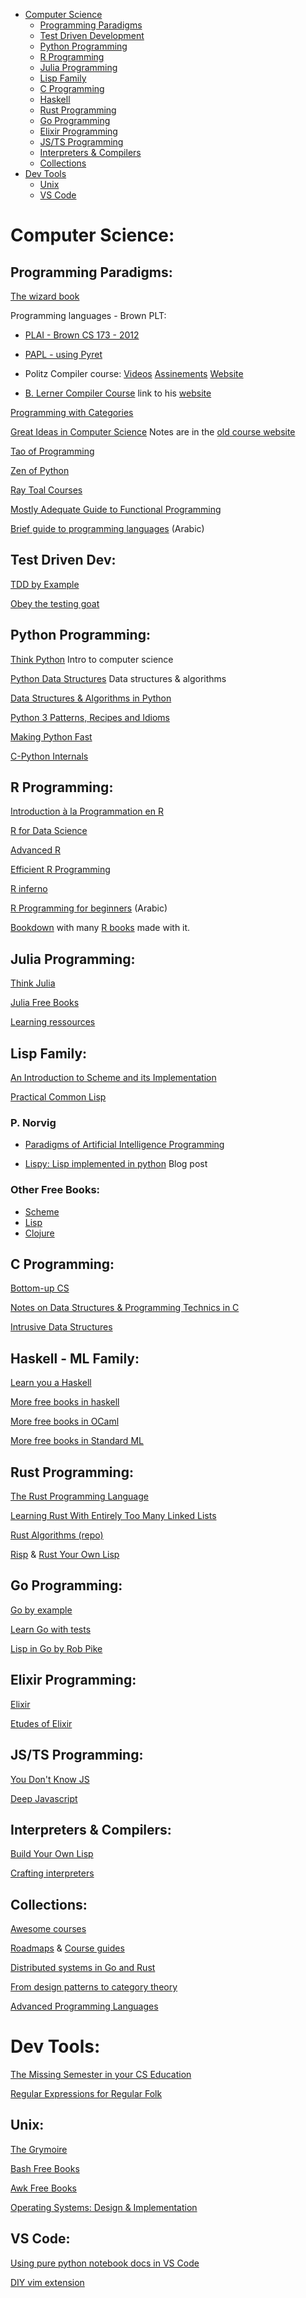 - [Computer Science](#cs)
  - [Programming Paradigms](#cs_progparadigm)
  - [Test Driven Development](#cs_tdd)
  - [Python Programming](#cs_py)
  - [R Programming](#cs_r)
  - [Julia Programming](#cs_julia)
  - [Lisp Family](#cs_lisp)
  - [C Programming](#cs_c)
  - [Haskell](#cs_haskell)
  - [Rust Programming](#cs_rust)
  - [Go Programming](#cs_go)
  - [Elixir Programming](#cs_elixir)
  - [JS/TS Programming](#cs_js)
  - [Interpreters & Compilers](#cs_interp)
  - [Collections](#cs_col)
- [Dev Tools](#tools)
  - [Unix](#tools_unix)
  - [VS Code](#tools_vscode)
  
<a name="cs">
  
# Computer Science:

<a name="cs_progparadigm">

## Programming Paradigms:

[The wizard book](https://mitpress.mit.edu/sites/default/files/sicp/index.html)

Programming languages - Brown PLT:

- [PLAI - Brown CS 173 - 2012](http://cs.brown.edu/courses/cs173/2012/)

- [ PAPL - using Pyret](https://papl.cs.brown.edu/2020/)

- Politz Compiler course:
[Videos](https://podcast.ucsd.edu/watch/SP17/cse131_sp17/1)
[Assinements](https://github.com/ucsd-cse131-sp17)
[Website](https://www.cs.swarthmore.edu/~jpolitz/cs75/s16/index.html)

- [B. Lerner Compiler Course](https://course.ccs.neu.edu/cs4410sp20/)
link to his [website](https://www.ccs.neu.edu/home/blerner/)

[Programming with Categories](http://brendanfong.com/programmingcats.html)

[Great Ideas in Computer Science](https://www.youtube.com/playlist?list=PLm3J0oaFux3aafQm568blS9blxtA_EWQv)
Notes are in the
[old course website](https://www.cs.cmu.edu/~arielpro/15251f15/schedule.html)

[Tao of Programming](http://canonical.org/~kragen/tao-of-programming.html)

[Zen of Python](https://www.python.org/dev/peps/pep-0020/)

[Ray Toal Courses](https://cs.lmu.edu/~ray/)

[Mostly Adequate Guide to Functional Programming](https://mostly-adequate.gitbooks.io/mostly-adequate-guide/)

[Brief guide to programming languages](https://alyassen.github.io/Brief-guide-to-programming-languages-v1.2.4.pdf) (Arabic)

<a name="cs_tdd">

## Test Driven Dev:
[TDD by Example](http://barbra-coco.dyndns.org/yuri/Kent_Beck_TDD.pdf)

[Obey the testing goat](https://www.obeythetestinggoat.com/pages/book.html)

<a name="cs_py" >

## Python Programming:
[Think Python](https://interactivepython.org/runestone/static/thinkcspy/index.html) Intro to computer science

[Python Data Structures](https://interactivepython.org/runestone/static/pythonds/index.html) Data structures & algorithms

[Data Structures & Algorithms in Python](https://pdfs.semanticscholar.org/9eed/92c4fadffc84640b861cdabcc8eb1b4fad91.pdf?_ga=2.141159985.2069754636.1583490008-203674263.1583490008)

[Python 3 Patterns, Recipes and Idioms](http://python-3-patterns-idioms-test.readthedocs.io/en/latest/index.html)

[Making Python Fast](https://martinheinz.dev/blog/13)

[C-Python Internals](http://www.pgbovine.net/cpython-internals.htm)

<a name="cs_r" >

## R Programming:
[Introduction à la Programmation en R](https://cran.r-project.org/doc/contrib/Goulet_introduction_programmation_R.pdf)

[R for Data Science](http://r4ds.had.co.nz/)

[Advanced R](http://adv-r.had.co.nz/)

[Efficient R Programming](https://csgillespie.github.io/efficientR/index.html#building-the-book)

[R inferno](http://www.burns-stat.com/pages/Tutor/R_inferno.pdf)

[R Programming for beginners](https://www.youtube.com/playlist?list=PLBMSsiJP18O-oUNrDn6bEDAZJ3ne-rylG) (Arabic)

[Bookdown](https://bookdown.org/yihui/bookdown/) with many [R books](https://bookdown.org/) made with it.

<a name="cs_julia">
         
## Julia Programming:
[Think Julia](https://benlauwens.github.io/ThinkJulia.jl/latest/book.html)

[Julia Free Books](https://www.linuxlinks.com/excellent-free-books-learn-julia/)

[Learning ressources](https://julialang.org/learning/)

<a name="cs_lisp">
  
## Lisp Family:

[An Introduction to Scheme and its Implementation](https://www.cs.utexas.edu/ftp/garbage/cs345/schintro-v14/schintro_toc.html)

[Practical Common Lisp](http://www.gigamonkeys.com/book/)

### P. Norvig

- [Paradigms of Artificial Intelligence Programming](https://github.com/norvig/paip-lisp)

- [Lispy: Lisp implemented in python](https://norvig.com/lispy2.html) Blog post

### Other Free Books:
- [Scheme](https://www.linuxlinks.com/excellent-free-books-learn-scheme/)
- [Lisp](https://www.linuxlinks.com/excellent-free-books-learn-lisp/)
- [Clojure](https://www.linuxlinks.com/excellent-free-books-learn-clojure/)


<a name="cs_c">
  
## C Programming:
[Bottom-up CS](https://www.bottomupcs.com/)

[Notes on Data Structures & Programming Technics in C](http://www.cs.yale.edu/homes/aspnes/classes/223/notes.pdf)

[Intrusive Data Structures](http://citeseerx.ist.psu.edu/viewdoc/download;jsessionid=99FD5852BD7E80DD0CB20F2F003CC1E7?doi=10.1.1.72.6146&rep=rep1&type=pdf)

<a name="cs_haskell">
  
## Haskell - ML Family:

[Learn you a Haskell](http://learnyouahaskell.com/)

[More free books in haskell](https://www.linuxlinks.com/best-free-books-learn-haskell/)

[More free books in OCaml](https://www.linuxlinks.com/excellent-free-books-learn-ocaml/)

[More free books in Standard ML](https://www.linuxlinks.com/excellent-free-books-learn-standard-ml/)

<a name="cs_rust">
  
## Rust Programming:
[The Rust Programming Language](https://doc.rust-lang.org/book/)

[Learning Rust With Entirely Too Many Linked Lists](https://rust-unofficial.github.io/too-many-lists/#learn-rust-with-entirely-too-many-linked-lists)

[Rust Algorithms (repo)](https://github.com/EbTech/rust-algorithms)

[Risp](https://m.stopa.io/risp-lisp-in-rust-90a0dad5b116)
&
[Rust Your Own Lisp](https://dev.to/deciduously/rust-your-own-lisp-50an)

<a name="cs_go">
  
## Go Programming:
[Go by example](https://gobyexample.com/)

[Learn Go with tests](https://github.com/quii/learn-go-with-tests)

[Lisp in Go by Rob Pike](https://github.com/robpike/lisp)

<a name="cs_elixir">
  
## Elixir Programming:
[Elixir](http://elixir-lang.org/)

[Etudes of Elixir](https://github.com/oreillymedia/etudes-for-elixir)

<a name="cs_js" >
  
## JS/TS Programming:
[You Don't Know JS](https://github.com/getify/You-Dont-Know-JS)

[Deep Javascript](https://exploringjs.com/deep-js/)

<a name="cs_interp">
  
## Interpreters & Compilers:
[Build Your Own Lisp](http://www.buildyourownlisp.com/)

[Crafting interpreters](https://www.craftinginterpreters.com/contents.html)

<a name="cs_scale" >

## Collections:
[Awesome courses](https://github.com/prakhar1989/awesome-courses/blob/master/README.md)

[Roadmaps](https://metacademy.org/roadmaps/)
& 
[Course guides](https://metacademy.org/course_guides/)

[Distributed systems in Go and Rust](https://github.com/pingcap/talent-plan)

[From design patterns to category theory](https://blog.ploeh.dk/2017/10/04/from-design-patterns-to-category-theory/)

[Advanced Programming Languages](http://matt.might.net/articles/best-programming-languages/)

<a name="tools">
  
# Dev Tools:

<a name="tools_unix">
  
[The Missing Semester in your CS Education](https://missing.csail.mit.edu/)

[Regular Expressions for Regular Folk](https://refrf.shreyasminocha.me/)
  
## Unix:
[The Grymoire](http://www.grymoire.com/Unix/)

[Bash Free Books](https://www.linuxlinks.com/excellent-free-books-learn-bash/)

[Awk Free Books](https://www.linuxlinks.com/best-free-books-to-learn-about-awk/)

[Operating Systems: Design & Implementation](https://mcdtu.files.wordpress.com/2017/03/tanenbaum_woodhull_operating-systems-design-implementation-3rd-edition.pdf)

<a name="tools_vscode">
  
## VS Code:
[Using pure python notebook docs in VS Code](https://devblogs.microsoft.com/python/data-science-with-python-in-visual-studio-code/)

[DIY vim extension](https://johtela.github.io/vscode-modaledit/docs/.vscode/settings.html)

<a name="classic_reads" >
